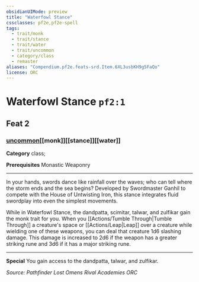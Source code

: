 ```yaml
---
obsidianUIMode: preview
title: "Waterfowl Stance"
cssclasses: pf2e,pf2e-spell
tags:
  - trait/monk
  - trait/stance
  - trait/water
  - trait/uncommon
  - category/class
  - remaster
aliases: "Compendium.pf2e.feats-srd.Item.6XL3usbKH9g5FaQo"
license: ORC
---
```

# Waterfowl Stance `pf2:1`
## Feat 2
### [uncommon](uncommon "Uncommon Rarity Trait")[[monk]][[stance]][[water]]

**Category** class; 



**Prerequisites** Monastic Weaponry
* * *
In your hands, swords dance like rainfall over the waves; who can tell where the storm ends and the sea begins? Developed by Swordmaster Ganhil to compete with the House of Untwisting Iron, this stance integrates fluid swordplay into even the simplest movements.

While in Waterfowl Stance, the dandpatta, scimitar, talwar, and zulfikar gain the monk trait for you. When you [[Actions/Tumble Through|Tumble Through]] a creature's space or [[Actions/Leap|Leap]] over a creature while wielding one of these weapons, you can deal that creature 1d6 slashing damage. This damage is increased to 2d6 if the weapon has a greater striking rune and 3d6 if it has a major striking rune.

* * *

**Special** You gain access to the dandpatta, talwar, and zulfikar.

*Source: Pathfinder Lost Omens Rival Academies*
*ORC*